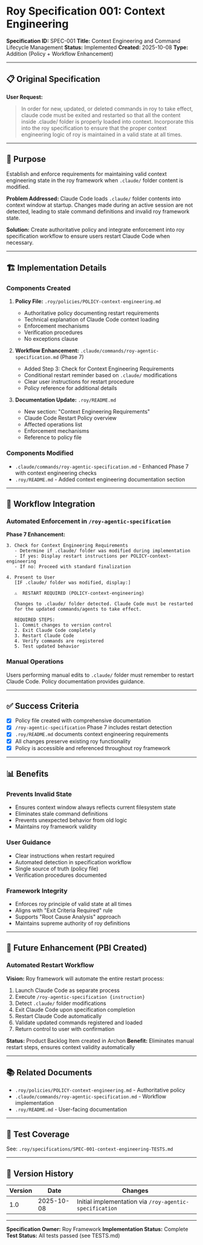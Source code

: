 # Roy Specification 001: Context Engineering

**Specification ID:** SPEC-001
**Title:** Context Engineering and Command Lifecycle Management
**Status:** Implemented
**Created:** 2025-10-08
**Type:** Addition (Policy + Workflow Enhancement)

---

## 📋 Original Specification

**User Request:**
> In order for new, updated, or deleted commands in roy to take effect, claude code must be exited and restarted so that all the content inside .claude/ folder is properly loaded into context. Incorporate this into the roy specification to ensure that the proper context engineering logic of roy is maintained in a valid state at all times.

---

## 🎯 Purpose

Establish and enforce requirements for maintaining valid context engineering state in the roy framework when `.claude/` folder content is modified.

**Problem Addressed:**
Claude Code loads `.claude/` folder contents into context window at startup. Changes made during an active session are not detected, leading to stale command definitions and invalid roy framework state.

**Solution:**
Create authoritative policy and integrate enforcement into roy specification workflow to ensure users restart Claude Code when necessary.

---

## 🏗️ Implementation Details

### Components Created

1. **Policy File:** `.roy/policies/POLICY-context-engineering.md`
   - Authoritative policy documenting restart requirements
   - Technical explanation of Claude Code context loading
   - Enforcement mechanisms
   - Verification procedures
   - No exceptions clause

2. **Workflow Enhancement:** `.claude/commands/roy-agentic-specification.md` (Phase 7)
   - Added Step 3: Check for Context Engineering Requirements
   - Conditional restart reminder based on `.claude/` modifications
   - Clear user instructions for restart procedure
   - Policy reference for additional details

3. **Documentation Update:** `.roy/README.md`
   - New section: "Context Engineering Requirements"
   - Claude Code Restart Policy overview
   - Affected operations list
   - Enforcement mechanisms
   - Reference to policy file

### Components Modified

- `.claude/commands/roy-agentic-specification.md` - Enhanced Phase 7 with context engineering checks
- `.roy/README.md` - Added context engineering documentation section

---

## 🔄 Workflow Integration

### Automated Enforcement in `/roy-agentic-specification`

**Phase 7 Enhancement:**

```
3. Check for Context Engineering Requirements
   - Determine if .claude/ folder was modified during implementation
   - If yes: Display restart instructions per POLICY-context-engineering
   - If no: Proceed with standard finalization

4. Present to User
   [IF .claude/ folder was modified, display:]

   ⚠️  RESTART REQUIRED (POLICY-context-engineering)

   Changes to .claude/ folder detected. Claude Code must be restarted
   for the updated commands/agents to take effect.

   REQUIRED STEPS:
   1. Commit changes to version control
   2. Exit Claude Code completely
   3. Restart Claude Code
   4. Verify commands are registered
   5. Test updated behavior
```

### Manual Operations

Users performing manual edits to `.claude/` folder must remember to restart Claude Code. Policy documentation provides guidance.

---

## ✅ Success Criteria

- [x] Policy file created with comprehensive documentation
- [x] `/roy-agentic-specification` Phase 7 includes restart detection
- [x] `.roy/README.md` documents context engineering requirements
- [x] All changes preserve existing roy functionality
- [x] Policy is accessible and referenced throughout roy framework

---

## 📊 Benefits

### Prevents Invalid State

- Ensures context window always reflects current filesystem state
- Eliminates stale command definitions
- Prevents unexpected behavior from old logic
- Maintains roy framework validity

### User Guidance

- Clear instructions when restart required
- Automated detection in specification workflow
- Single source of truth (policy file)
- Verification procedures documented

### Framework Integrity

- Enforces roy principle of valid state at all times
- Aligns with "Exit Criteria Required" rule
- Supports "Root Cause Analysis" approach
- Maintains supreme authority of roy definitions

---

## 🔮 Future Enhancement (PBI Created)

### Automated Restart Workflow

**Vision:** Roy framework will automate the entire restart process:

1. Launch Claude Code as separate process
2. Execute `/roy-agentic-specification {instruction}`
3. Detect `.claude/` folder modifications
4. Exit Claude Code upon specification completion
5. Restart Claude Code automatically
6. Validate updated commands registered and loaded
7. Return control to user with confirmation

**Status:** Product Backlog Item created in Archon
**Benefit:** Eliminates manual restart steps, ensures context validity automatically

---

## 📚 Related Documents

- `.roy/policies/POLICY-context-engineering.md` - Authoritative policy
- `.claude/commands/roy-agentic-specification.md` - Workflow implementation
- `.roy/README.md` - User-facing documentation

---

## 🧪 Test Coverage

See: `.roy/specifications/SPEC-001-context-engineering-TESTS.md`

---

## 📝 Version History

| Version | Date | Changes |
|---------|------|---------|
| 1.0 | 2025-10-08 | Initial implementation via `/roy-agentic-specification` |

---

**Specification Owner:** Roy Framework
**Implementation Status:** Complete
**Test Status:** All tests passed (see TESTS.md)
